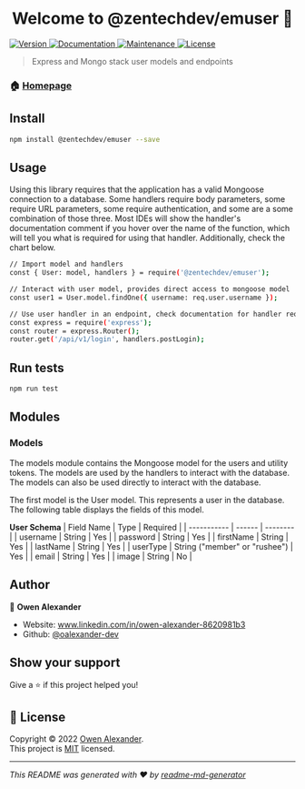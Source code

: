 <h1 align="center">Welcome to @zentechdev/emuser 👋</h1>
<p>
  <a href="https://www.npmjs.com/package/@zentechdev/emuser" target="_blank">
    <img alt="Version" src="https://img.shields.io/npm/v/@zentechdev/emuser.svg">
  </a>
  <a href="https://github.com/oalexander-dev/zentechdev-emuser#readme" target="_blank">
    <img alt="Documentation" src="https://img.shields.io/badge/documentation-yes-brightgreen.svg" />
  </a>
  <a href="https://github.com/oalexander-dev/zentechdev-emuser/graphs/commit-activity" target="_blank">
    <img alt="Maintenance" src="https://img.shields.io/badge/Maintained%3F-yes-green.svg" />
  </a>
  <a href="https://github.com/oalexander-dev/zentechdev-emuser/blob/master/LICENSE.txt" target="_blank">
    <img alt="License" src="https://img.shields.io/npm/l/@zentechdev/emuser">
  </a>
</p>

> Express and Mongo stack user models and endpoints

### 🏠 [Homepage](https://github.com/oalexander-dev/zentechdev-emuser#readme)

## Install

```sh
npm install @zentechdev/emuser --save
```

## Usage
Using this library requires that the application has a valid Mongoose 
connection to a database. Some handlers require body parameters, some
require URL parameters, some require authentication, and some are a some 
combination of those three. Most IDEs will show the handler's documentation
comment if you hover over the name of the function, which will tell you
what is required for using that handler. Additionally, check the chart below.

```sh
// Import model and handlers
const { User: model, handlers } = require('@zentechdev/emuser');

// Interact with user model, provides direct access to mongoose model
const user1 = User.model.findOne({ username: req.user.username });

// Use user handler in an endpoint, check documentation for handler requirements
const express = require('express');
const router = express.Router();
router.get('/api/v1/login', handlers.postLogin);
```

## Run tests

```sh
npm run test
```

## Modules
### Models
The models module contains the Mongoose model for the users and utility 
tokens. The models are used by the handlers to interact with the database.
The models can also be used directly to interact with the database. 

The first model is the User model. This represents a user in the database.
The following table displays the fields of this model.

**User Schema**
| Field Name  | Type   | Required |
| ----------- | ------ | -------- |
| username    | String | Yes      |
| password    | String | Yes      |
| firstName   | String | Yes      |
| lastName    | String | Yes      |
| userType    | String ("member" or "rushee") | Yes | 
| email       | String | Yes      |
| image       | String | No       |

## Author

👤 **Owen Alexander**

* Website: www.linkedin.com/in/owen-alexander-8620981b3
* Github: [@oalexander-dev](https://github.com/oalexander-dev)

## Show your support

Give a ⭐️ if this project helped you!

## 📝 License

Copyright © 2022 [Owen Alexander](https://github.com/oalexander-dev).<br />
This project is [MIT](https://github.com/oalexander-dev/zentechdev-emuser/blob/master/LICENSE.txt) licensed.

***
_This README was generated with ❤️ by [readme-md-generator](https://github.com/kefranabg/readme-md-generator)_